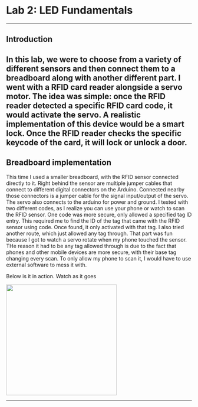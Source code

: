 # Lab 2: LED Fundamentals

---

## Introduction

In this lab, we were to choose from a variety of different sensors and then connect them to a breadboard along with another different part. I went with a RFID card reader alongside a servo motor. The idea was simple: once the RFID reader detected a specific RFID card code, it would activate the servo. A realistic implementation of this device would be a smart lock. Once the RFID reader checks the specific keycode of the card, it will lock or unlock a door.
---

## Breadboard implementation

This time I used a smaller breadboard, with the RFID sensor connected directly to it. Right behind the sensor are multiple jumper cables that connect to different digital connectors on the Arduino. Connected nearby those connectors is a jumper cable for the signal input/output of the servo. The servo also connects to the arduino for power and ground. I tested with two different codes, as I realize you can use your phone or watch to scan the RFID sensor. One code was more secure, only allowed a specified tag ID entry. This required me to find the ID of the tag that came with the RFID sensor using code. Once found, it only activated with that tag. I also tried another route, which just allowed any tag through. That part was fun because I got to watch a servo rotate when my phone touched the sensor. THe reason it had to be any tag allowed through is due to the fact that phones and other mobile devices are more secure, with their base tag changing every scan. To only allow my phone to scan it, I would have to use external software to mess it with.

Below is it in action. Watch as it goes

<img src="NFCGIZMO.gif" width="300" />

---
